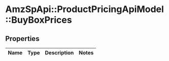 # AmzSpApi::ProductPricingApiModel::BuyBoxPrices

## Properties
Name | Type | Description | Notes
------------ | ------------- | ------------- | -------------


